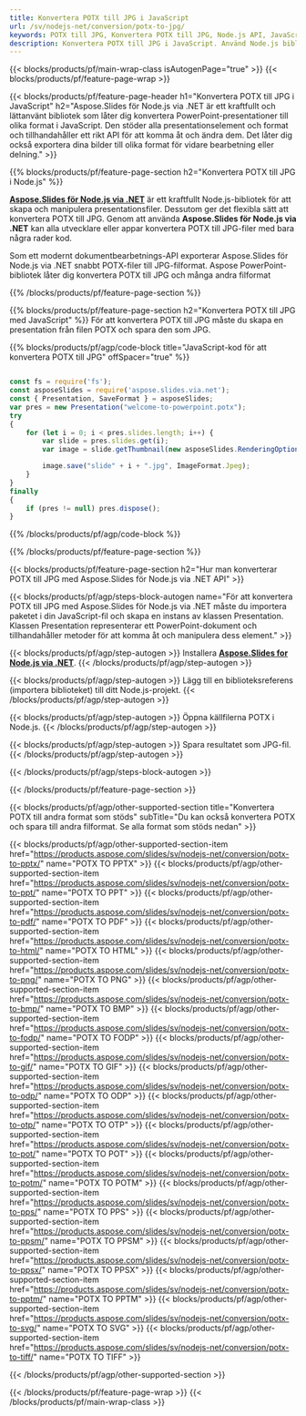 ```yaml
---
title: Konvertera POTX till JPG i JavaScript
url: /sv/nodejs-net/conversion/potx-to-jpg/
keywords: POTX till JPG, Konvertera POTX till JPG, Node.js API, JavaScript Library, POTX, JPG
description: Konvertera POTX till JPG i JavaScript. Använd Node.js biblioteks-API för att konvertera POTX-filer till JPG
---
```


{{< blocks/products/pf/main-wrap-class isAutogenPage="true" >}}
{{< blocks/products/pf/feature-page-wrap >}}

{{< blocks/products/pf/feature-page-header h1="Konvertera POTX till JPG i JavaScript" h2="Aspose.Slides för Node.js via .NET är ett kraftfullt och lättanvänt bibliotek som låter dig konvertera PowerPoint-presentationer till olika format i JavaScript. Den stöder alla presentationselement och format och tillhandahåller ett rikt API för att komma åt och ändra dem. Det låter dig också exportera dina bilder till olika format för vidare bearbetning eller delning." >}}

{{% blocks/products/pf/feature-page-section h2="Konvertera POTX till JPG i Node.js" %}}

[**Aspose.Slides för Node.js via .NET**](https://products.aspose.com/slides/sv/nodejs-net/) är ett kraftfullt Node.js-bibliotek för att skapa och manipulera presentationsfiler. Dessutom ger det flexibla sätt att konvertera POTX till JPG. Genom att använda **Aspose.Slides för Node.js via .NET** kan alla utvecklare eller appar konvertera POTX till JPG-filer med bara några rader kod.

Som ett modernt dokumentbearbetnings-API exporterar Aspose.Slides för Node.js via .NET snabbt POTX-filer till JPG-filformat. Aspose PowerPoint-bibliotek låter dig konvertera POTX till JPG och många andra filformat

{{% /blocks/products/pf/feature-page-section %}}

{{% blocks/products/pf/feature-page-section  h2="Konvertera POTX till JPG med JavaScript" %}}
För att konvertera POTX till JPG måste du skapa en presentation från filen POTX och spara den som JPG.

{{% blocks/products/pf/agp/code-block title="JavaScript-kod för att konvertera POTX till JPG" offSpacer="true" %}}

```javascript

const fs = require('fs');
const asposeSlides = require('aspose.slides.via.net');
const { Presentation, SaveFormat } = asposeSlides;
var pres = new Presentation("welcome-to-powerpoint.potx");
try
{
    for (let i = 0; i < pres.slides.length; i++) {
        var slide = pres.slides.get(i);
        var image = slide.getThumbnail(new asposeSlides.RenderingOptions(), { width: 1080, height: 960 });

        image.save("slide" + i + ".jpg", ImageFormat.Jpeg); 
    }
}
finally
{
    if (pres != null) pres.dispose();
}
```


{{% /blocks/products/pf/agp/code-block %}}

{{% /blocks/products/pf/feature-page-section %}}

{{< blocks/products/pf/feature-page-section  h2="Hur man konverterar POTX till JPG med Aspose.Slides för Node.js via .NET API" >}}

{{< blocks/products/pf/agp/steps-block-autogen name="För att konvertera POTX till JPG med Aspose.Slides för Node.js via .NET måste du importera paketet i din JavaScript-fil och skapa en instans av klassen Presentation. Klassen Presentation representerar ett PowerPoint-dokument och tillhandahåller metoder för att komma åt och manipulera dess element." >}}

{{< blocks/products/pf/agp/step-autogen >}}
Installera [**Aspose.Slides for Node.js via .NET**](https://products.aspose.com/slides/sv/nodejs-net/).
{{< /blocks/products/pf/agp/step-autogen >}}

{{< blocks/products/pf/agp/step-autogen >}}
Lägg till en biblioteksreferens (importera biblioteket) till ditt Node.js-projekt.
{{< /blocks/products/pf/agp/step-autogen >}}

{{< blocks/products/pf/agp/step-autogen >}}
Öppna källfilerna POTX i Node.js.
{{< /blocks/products/pf/agp/step-autogen >}}

{{< blocks/products/pf/agp/step-autogen >}}
Spara resultatet som JPG-fil.
{{< /blocks/products/pf/agp/step-autogen >}}

{{< /blocks/products/pf/agp/steps-block-autogen >}}

{{< /blocks/products/pf/feature-page-section >}}

{{< blocks/products/pf/agp/other-supported-section title="Konvertera POTX till andra format som stöds" subTitle="Du kan också konvertera POTX och spara till andra filformat. Se alla format som stöds nedan" >}}

{{< blocks/products/pf/agp/other-supported-section-item href="https://products.aspose.com/slides/sv/nodejs-net/conversion/potx-to-pptx/" name="POTX TO PPTX" >}}
{{< blocks/products/pf/agp/other-supported-section-item href="https://products.aspose.com/slides/sv/nodejs-net/conversion/potx-to-ppt/" name="POTX TO PPT" >}}
{{< blocks/products/pf/agp/other-supported-section-item href="https://products.aspose.com/slides/sv/nodejs-net/conversion/potx-to-pdf/" name="POTX TO PDF" >}}
{{< blocks/products/pf/agp/other-supported-section-item href="https://products.aspose.com/slides/sv/nodejs-net/conversion/potx-to-html/" name="POTX TO HTML" >}}
{{< blocks/products/pf/agp/other-supported-section-item href="https://products.aspose.com/slides/sv/nodejs-net/conversion/potx-to-png/" name="POTX TO PNG" >}}
{{< blocks/products/pf/agp/other-supported-section-item href="https://products.aspose.com/slides/sv/nodejs-net/conversion/potx-to-bmp/" name="POTX TO BMP" >}}
{{< blocks/products/pf/agp/other-supported-section-item href="https://products.aspose.com/slides/sv/nodejs-net/conversion/potx-to-fodp/" name="POTX TO FODP" >}}
{{< blocks/products/pf/agp/other-supported-section-item href="https://products.aspose.com/slides/sv/nodejs-net/conversion/potx-to-gif/" name="POTX TO GIF" >}}
{{< blocks/products/pf/agp/other-supported-section-item href="https://products.aspose.com/slides/sv/nodejs-net/conversion/potx-to-odp/" name="POTX TO ODP" >}}
{{< blocks/products/pf/agp/other-supported-section-item href="https://products.aspose.com/slides/sv/nodejs-net/conversion/potx-to-otp/" name="POTX TO OTP" >}}
{{< blocks/products/pf/agp/other-supported-section-item href="https://products.aspose.com/slides/sv/nodejs-net/conversion/potx-to-pot/" name="POTX TO POT" >}}
{{< blocks/products/pf/agp/other-supported-section-item href="https://products.aspose.com/slides/sv/nodejs-net/conversion/potx-to-potm/" name="POTX TO POTM" >}}
{{< blocks/products/pf/agp/other-supported-section-item href="https://products.aspose.com/slides/sv/nodejs-net/conversion/potx-to-pps/" name="POTX TO PPS" >}}
{{< blocks/products/pf/agp/other-supported-section-item href="https://products.aspose.com/slides/sv/nodejs-net/conversion/potx-to-ppsm/" name="POTX TO PPSM" >}}
{{< blocks/products/pf/agp/other-supported-section-item href="https://products.aspose.com/slides/sv/nodejs-net/conversion/potx-to-ppsx/" name="POTX TO PPSX" >}}
{{< blocks/products/pf/agp/other-supported-section-item href="https://products.aspose.com/slides/sv/nodejs-net/conversion/potx-to-pptm/" name="POTX TO PPTM" >}}
{{< blocks/products/pf/agp/other-supported-section-item href="https://products.aspose.com/slides/sv/nodejs-net/conversion/potx-to-svg/" name="POTX TO SVG" >}}
{{< blocks/products/pf/agp/other-supported-section-item href="https://products.aspose.com/slides/sv/nodejs-net/conversion/potx-to-tiff/" name="POTX TO TIFF" >}}


{{< /blocks/products/pf/agp/other-supported-section >}}

{{< /blocks/products/pf/feature-page-wrap >}}
{{< /blocks/products/pf/main-wrap-class >}}